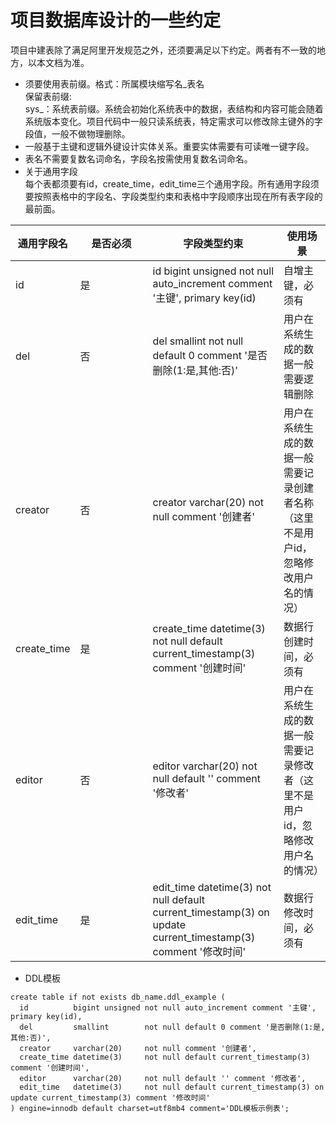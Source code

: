 项目数据库设计的一些约定
====

项目中建表除了满足阿里开发规范之外，还须要满足以下约定。两者有不一致的地方，以本文档为准。   

* 须要使用表前缀。格式：所属模块缩写名_表名    
保留表前缀:     
sys\_：系统表前缀。系统会初始化系统表中的数据，表结构和内容可能会随着系统版本变化。项目代码中一般只读系统表，特定需求可以修改除主键外的字段值，一般不做物理删除。   
* 一般基于主键和逻辑外键设计实体关系。重要实体需要有可读唯一键字段。    
* 表名不需要复数名词命名，字段名按需使用复数名词命名。    
* 关于通用字段    
每个表都须要有id，create\_time，edit\_time三个通用字段。所有通用字段须要按照表格中的字段名、字段类型约束和表格中字段顺序出现在所有表字段的最前面。

|通用字段名|是否必须|字段类型约束|使用场景|
|---|---|---|---|
|id|是<div style="width:100px"/>|id bigint unsigned not null auto\_increment comment '主键', primary key(id)|自增主键，必须有|
|del|否|del smallint not null default 0 comment '是否删除(1:是,其他:否)'|用户在系统生成的数据一般需要逻辑删除|
|creator|否|creator varchar(20) not null comment '创建者'|用户在系统生成的数据一般需要记录创建者名称（这里不是用户id，忽略修改用户名的情况）|
|create\_time|是|create\_time datetime(3) not null default current\_timestamp(3) comment '创建时间'|数据行创建时间，必须有|
|editor|否|editor varchar(20) not null default '' comment '修改者'|用户在系统生成的数据一般需要记录修改者（这里不是用户id，忽略修改用户名的情况）|
|edit\_time|是|edit\_time datetime(3) not null default current\_timestamp(3) on update current\_timestamp(3) comment '修改时间'|数据行修改时间，必须有|

* DDL模板

````
create table if not exists db_name.ddl_example (
  id          bigint unsigned not null auto_increment comment '主键', primary key(id),
  del         smallint        not null default 0 comment '是否删除(1:是,其他:否)',
  creator     varchar(20)     not null comment '创建者',
  create_time datetime(3)     not null default current_timestamp(3) comment '创建时间',
  editor      varchar(20)     not null default '' comment '修改者',
  edit_time   datetime(3)     not null default current_timestamp(3) on update current_timestamp(3) comment '修改时间'
) engine=innodb default charset=utf8mb4 comment='DDL模板示例表';
````
